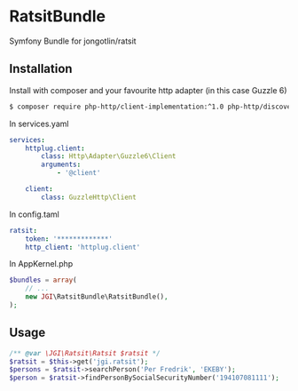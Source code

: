 # RatsitBundle
Symfony Bundle for jongotlin/ratsit

## Installation
Install with composer and your favourite http adapter (in this case Guzzle 6)
```bash
$ composer require php-http/client-implementation:^1.0 php-http/discovery:^1.0 php-http/guzzle6-adapter:^1.0 php-http/httplug:^1.0 php-http/message:^1.0 jongotlin/ratsit-bundle:^1.0
```

In services.yaml
```yaml
services:
    httplug.client:
        class: Http\Adapter\Guzzle6\Client
        arguments:
            - '@client'

    client:
        class: GuzzleHttp\Client
```

In config.taml
```yaml
ratsit:
    token: '*************'
    http_client: 'httplug.client'
```

In AppKernel.php
```php
$bundles = array(
    // ...
    new JGI\RatsitBundle\RatsitBundle(),
);
```

## Usage

```php
/** @var \JGI\Ratsit\Ratsit $ratsit */
$ratsit = $this->get('jgi.ratsit');
$persons = $ratsit->searchPerson('Per Fredrik', 'EKEBY');
$person = $ratsit->findPersonBySocialSecurityNumber('194107081111');
```

